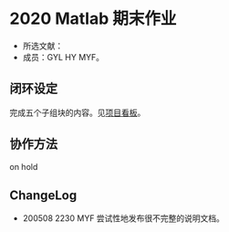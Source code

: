 # 2020 Matlab 期末作业

* 所选文献：
* 成员：GYL HY MYF。

## 闭环设定

完成五个子组块的内容。见[项目看板](https://github.com/MYF2000/matlab-final-homework/projects/2)。

## 协作方法

on hold

## ChangeLog

* 200508 2230 MYF 尝试性地发布很不完整的说明文档。
